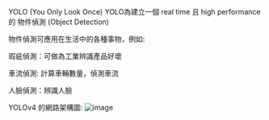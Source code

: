 YOLO (You Only Look Once)
YOLO為建立一個 real time 且 high performance 的 物件偵測 (Object Detection)

物件偵測可應用在生活中的各種事物，例如:

瑕疵偵測：可做為工業辨識產品好壞

車流偵測: 計算車輛數量，偵測車流

人臉偵測：辨識人臉

YOLOv4 的網路架構圖:
![image](https://user-images.githubusercontent.com/10042303/209508018-d3cf9646-bcce-46db-94f6-2c26c19f32f6.png)
